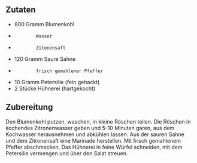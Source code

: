## Zutaten
- 800  Gramm   Blumenkohl
-             Wasser
-             Zitonensaft
- 120  Gramm   Saure Sahne
-             frisch gemahlener Pfeffer
- 10   Gramm   Petersilie (fein gehackt)
- 2    Stücke  Hühnerei (hartgekocht)

## Zubereitung
Den Blumenkohl putzen, waschen, in kleine Röschen teilen. Die Röschen in kochendes Zitronenwasser geben und 5-10 Minuten garen, aus dem Kochwasser herausnehmen und abkühlen lassen. Aus der sauren Sahne und dem Zitronensaft eine Marinade herstellen. Mit
frisch gemahlenem Pfeffer abschmecken.
Das Hühnerei in feine Würfel schneiden, mit dem Petersilie vermengen und über den Salat streuen.
